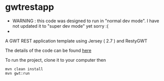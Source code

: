 gwtrestapp
==========

* WARNING : this code was designed to run in "normal dev mode". I have not updated it to "super dev mode" yet sorry :(
*
A GWT REST application template using Jersey ( 2.7 ) and RestyGWT

The details of the code can be found [here](http://ronanquillevere.github.io/2014/03/16/gwt-rest-app.html)

To run the project, clone it to your computer then

    mvn clean install
    mvn gwt:run
